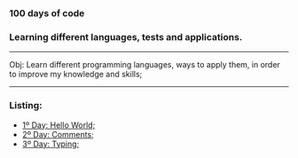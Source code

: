 ### 100 days of code
### Learning different languages, tests and applications.
___

Obj: Learn different programming languages, ways to apply them, in order to improve my knowledge and skills;
___
### Listing:
* [1º Day: Hello World;](https://github.com/guilhermeG23/100_days_of_code/tree/main/day1)
* [2º Day: Comments;](https://github.com/guilhermeG23/100_days_of_code/tree/main/day2)
* [3º Day: Typing;](https://github.com/guilhermeG23/100_days_of_code/tree/main/day3)

